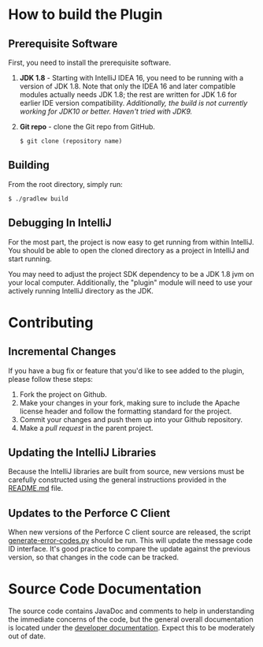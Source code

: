 # How to build the Plugin


## Prerequisite Software

First, you need to install the prerequisite software.

1. **JDK 1.8** - Starting with IntelliJ IDEA 16, you need to be running with
   a version of JDK 1.8.  Note that only the IDEA 16 and later compatible modules
   actually needs JDK 1.8; the rest are written for JDK 1.6 for earlier
   IDE version compatibility.  *Additionally, the build is not currently working for JDK10 or better.  Haven't tried
   with JDK9.*
1. **Git repo** - clone the Git repo from GitHub.
   
   ```(bash)
   $ git clone (repository name)
   ```

## Building

From the root directory, simply run:

```(bash)
$ ./gradlew build
```


## Debugging In IntelliJ

For the most part, the project is now easy to get running from within
IntelliJ.  You should be able to open the cloned directory as a project
in IntelliJ and start running.

You may need to adjust the project SDK dependency to be a JDK 1.8 jvm on
your local computer.  Additionally, the "plugin" module will need to
use your actively running IntelliJ directory as the JDK.


# Contributing

## Incremental Changes

If you have a bug fix or feature that you'd like to see added to the plugin,
please follow these steps:

1. Fork the project on Github.
1. Make your changes in your fork, making sure to include the Apache license header
   and follow the formatting standard for the project.
1. Commit your changes and push them up into your Github repository.
1. Make a *pull request* in the parent project.


## Updating the IntelliJ Libraries

Because the IntelliJ libraries are built from source, new versions
must be carefully constructed using the general instructions provided
in the [README.md](lib/README.md) file.


## Updates to the Perforce C Client

When new versions of the Perforce C client source are released, the script
[generate-error-codes.py](p4java/generate-error-codes.py) should be run.  This will
update the message code ID interface.  It's good practice to compare the update against
the previous version, so that changes in the code can be tracked.


# Source Code Documentation

The source code contains JavaDoc and comments to help in understanding the immediate
concerns of the code, but the general overall documentation is located under the
[developer documentation](docs/dev).  Expect this to be moderately
out of date.
